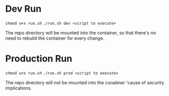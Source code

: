 # Dev Run

`chmod u+x run.sh`
`./run.sh dev <script to execute>`

The repo directory will be mounted into the container, so that there's no need to rebuild the container for every change.

# Production Run

`chmod u+x run.sh`
`./run.sh prod <script to execute>`

The repo directory will not be mounted into the conatiner 'cause of security implications.




